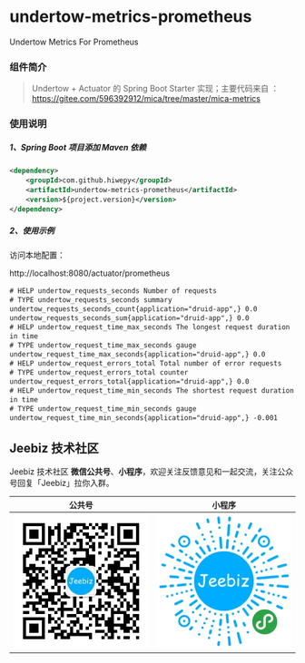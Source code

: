 # undertow-metrics-prometheus

Undertow Metrics For Prometheus

### 组件简介

> Undertow + Actuator 的 Spring Boot Starter 实现；主要代码来自 ：
> https://gitee.com/596392912/mica/tree/master/mica-metrics

### 使用说明

##### 1、Spring Boot 项目添加 Maven 依赖

``` xml
<dependency>
	<groupId>com.github.hiwepy</groupId>
	<artifactId>undertow-metrics-prometheus</artifactId>
	<version>${project.version}</version>
</dependency>
```


##### 2、使用示例

访问本地配置：

http://localhost:8080/actuator/prometheus


```
# HELP undertow_requests_seconds Number of requests
# TYPE undertow_requests_seconds summary
undertow_requests_seconds_count{application="druid-app",} 0.0
undertow_requests_seconds_sum{application="druid-app",} 0.0
# HELP undertow_request_time_max_seconds The longest request duration in time
# TYPE undertow_request_time_max_seconds gauge
undertow_request_time_max_seconds{application="druid-app",} 0.0
# HELP undertow_request_errors_total Total number of error requests
# TYPE undertow_request_errors_total counter
undertow_request_errors_total{application="druid-app",} 0.0
# HELP undertow_request_time_min_seconds The shortest request duration in time
# TYPE undertow_request_time_min_seconds gauge
undertow_request_time_min_seconds{application="druid-app",} -0.001
```

## Jeebiz 技术社区

Jeebiz 技术社区 **微信公共号**、**小程序**，欢迎关注反馈意见和一起交流，关注公众号回复「Jeebiz」拉你入群。

|公共号|小程序|
|---|---|
| ![](https://raw.githubusercontent.com/hiwepy/static/main/images/qrcode_for_gh_1d965ea2dfd1_344.jpg)| ![](https://raw.githubusercontent.com/hiwepy/static/main/images/gh_09d7d00da63e_344.jpg)|
